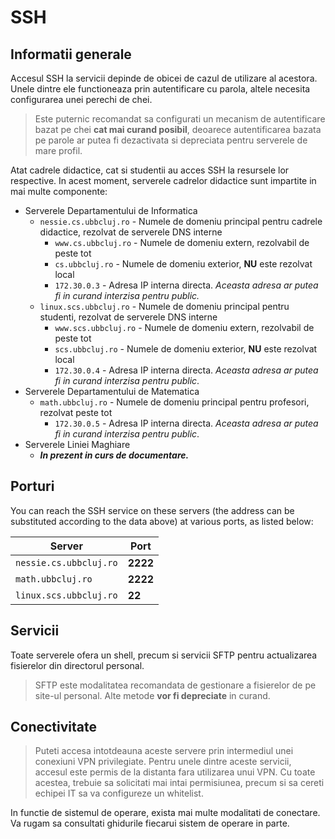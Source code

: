 # SSH

## Informatii generale

Accesul SSH la servicii depinde de obicei de cazul de utilizare al acestora. Unele dintre ele functioneaza prin autentificare cu parola, altele necesita configurarea unei perechi de chei.

> Este puternic recomandat sa configurati un mecanism de autentificare bazat pe chei **cat mai curand posibil**, deoarece autentificarea bazata pe parole ar putea fi dezactivata si depreciata pentru serverele de mare profil.

Atat cadrele didactice, cat si studentii au acces SSH la resursele lor respective. In acest moment, serverele cadrelor didactice sunt impartite in mai multe componente:

- Serverele Departamentului de Informatica
	- `nessie.cs.ubbcluj.ro` - Numele de domeniu principal pentru cadrele didactice, rezolvat de serverele DNS interne
        - `www.cs.ubbcluj.ro` - Numele de domeniu extern, rezolvabil de peste tot
        - `cs.ubbcluj.ro` - Numele de domeniu exterior, **NU** este rezolvat local
		- `172.30.0.3` - Adresa IP interna directa. _Aceasta adresa ar putea fi in curand interzisa pentru public._
	- `linux.scs.ubbcluj.ro` - Numele de domeniu principal pentru studenti, rezolvat de serverele DNS interne
        - `www.scs.ubbcluj.ro` - Numele de domeniu extern, rezolvabil de peste tot
        - `scs.ubbcluj.ro` - Numele de domeniu exterior, **NU** este rezolvat local
		- `172.30.0.4` - Adresa IP interna directa. _Aceasta adresa ar putea fi in curand interzisa pentru public_.
- Serverele Departamentului de Matematica
	- `math.ubbcluj.ro` - Numele de domeniu principal pentru profesori, rezolvat peste tot
		- `172.30.0.5` - Adresa IP interna directa. _Aceasta adresa ar putea fi in curand interzisa pentru public_.
- Serverele Liniei Maghiare 
    - **_In prezent in curs de documentare._**

## Porturi

You can reach the SSH service on these servers (the address can be substituted according to the data above) at various ports, as listed below:

| Server                 | Port     	|
|------------------------|--------------|
| `nessie.cs.ubbcluj.ro` | **2222** 	|
| `math.ubbcluj.ro`      | **2222** 	|
| `linux.scs.ubbcluj.ro` | **22**   	|

## Servicii

Toate serverele ofera un shell, precum si servicii SFTP pentru actualizarea fisierelor din directorul personal.

> SFTP este modalitatea recomandata de gestionare a fisierelor de pe site-ul personal. Alte metode **vor fi depreciate** in curand.

## Conectivitate

> Puteti accesa intotdeauna aceste servere prin intermediul unei conexiuni VPN privilegiate. Pentru unele dintre aceste servicii, accesul este permis de la distanta fara utilizarea unui VPN. Cu toate acestea, trebuie sa solicitati mai intai permisiunea, precum si sa cereti echipei IT sa va configureze un whitelist.

In functie de sistemul de operare, exista mai multe modalitati de conectare. Va rugam sa consultati ghidurile fiecarui sistem de operare in parte.